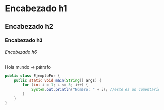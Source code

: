 # Encabezado h1
## Encabezado h2
### Encabezado h3
###### Encabezado h6

Hola mundo -> párrafo
~~~java
public class EjemploFor {
    public static void main(String[] args) {
        for (int i = 1; i <= 5; i++) {
            System.out.println("Número: " + i); //este es un comentario
        }
    }
}
~~~